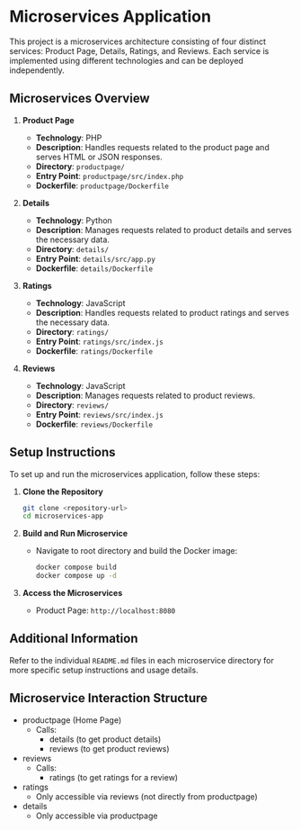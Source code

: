 # Microservices Application

This project is a microservices architecture consisting of four distinct services: Product Page, Details, Ratings, and Reviews. Each service is implemented using different technologies and can be deployed independently.

## Microservices Overview

1. **Product Page**
   - **Technology**: PHP
   - **Description**: Handles requests related to the product page and serves HTML or JSON responses.
   - **Directory**: `productpage/`
   - **Entry Point**: `productpage/src/index.php`
   - **Dockerfile**: `productpage/Dockerfile`

2. **Details**
   - **Technology**: Python
   - **Description**: Manages requests related to product details and serves the necessary data.
   - **Directory**: `details/`
   - **Entry Point**: `details/src/app.py`
   - **Dockerfile**: `details/Dockerfile`

3. **Ratings**
   - **Technology**: JavaScript
   - **Description**: Handles requests related to product ratings and serves the necessary data.
   - **Directory**: `ratings/`
   - **Entry Point**: `ratings/src/index.js`
   - **Dockerfile**: `ratings/Dockerfile`

4. **Reviews**
   - **Technology**: JavaScript
   - **Description**: Manages requests related to product reviews.
   - **Directory**: `reviews/`
   - **Entry Point**: `reviews/src/index.js`
   - **Dockerfile**: `reviews/Dockerfile`

## Setup Instructions

To set up and run the microservices application, follow these steps:

1. **Clone the Repository**
   ```bash
   git clone <repository-url>
   cd microservices-app
   ```

2. **Build and Run Microservice**
   - Navigate to root directory and build the Docker image:
     ```bash
     docker compose build
     docker compose up -d
     ```

3. **Access the Microservices**
   - Product Page: `http://localhost:8080`

## Additional Information

Refer to the individual `README.md` files in each microservice directory for more specific setup instructions and usage details.

## Microservice Interaction Structure
- productpage (Home Page)
  - Calls:
    - details (to get product details)
    - reviews (to get product reviews)
- reviews
  - Calls:
    - ratings (to get ratings for a review)
- ratings
  - Only accessible via reviews (not directly from productpage)
- details
  - Only accessible via productpage